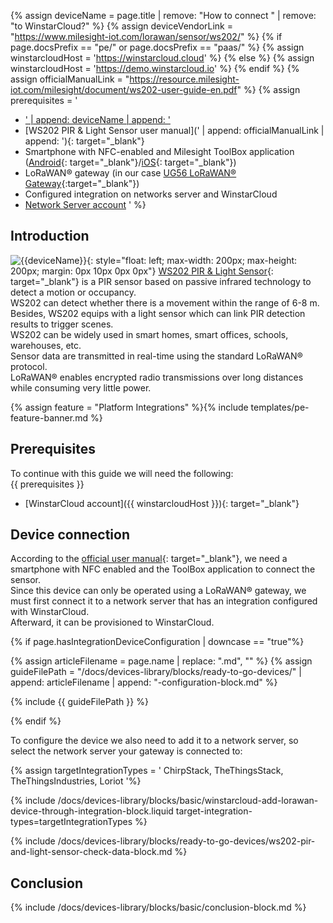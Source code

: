 
{% assign deviceName = page.title | remove: "How to connect " | remove: "to WinstarCloud?" %}
{% assign deviceVendorLink = "https://www.milesight-iot.com/lorawan/sensor/ws202/" %}
{% if page.docsPrefix == "pe/" or page.docsPrefix == "paas/" %}
{% assign winstarcloudHost = 'https://winstarcloud.cloud' %}
{% else %}
{% assign winstarcloudHost = 'https://demo.winstarcloud.io' %}
{% endif %}
{% assign officialManualLink = "https://resource.milesight-iot.com/milesight/document/ws202-user-guide-en.pdf" %}
{% assign prerequisites = '
- <a href="' | append: deviceVendorLink | append: '" target="_blank">' | append: deviceName | append: '</a>
- [WS202 PIR & Light Sensor user manual](' | append: officialManualLink | append: '){: target="_blank"}
- Smartphone with NFC-enabled and Milesight ToolBox application ([Android](https://play.google.com/store/apps/details?id=com.ursalinknfc){: target="_blank"}/[iOS](https://itunes.apple.com/app/id1518748039){: target="_blank"})
- LoRaWAN® gateway (in our case [UG56 LoRaWAN® Gateway](/docs/pe/devices-library/ug56-lorawan-gateway/){:target="_blank"})
- Configured integration on networks server and WinstarCloud
- [Network Server account](#device-connection)
'
 %}

## Introduction

![{{deviceName}}](/images/devices-library/{{page.deviceImageFileName}}){: style="float: left; max-width: 200px; max-height: 200px; margin: 0px 10px 0px 0px"}
[WS202 PIR & Light Sensor]({{deviceVendorLink}}){: target="_blank"} is a PIR sensor based on passive infrared technology to detect a motion or occupancy.  
WS202 can detect whether there is a movement within the range of 6-8 m.  
Besides, WS202 equips with a light sensor which can link PIR detection results to trigger scenes.  
WS202 can be widely used in smart homes, smart offices, schools, warehouses, etc.  
Sensor data are transmitted in real-time using the standard LoRaWAN® protocol.  
LoRaWAN® enables encrypted radio transmissions over long distances while consuming very little power.  

{% assign feature = "Platform Integrations" %}{% include templates/pe-feature-banner.md %}
<br>

## Prerequisites

To continue with this guide we will need the following:  
{{ prerequisites }}
- [WinstarCloud account]({{ winstarcloudHost }}){: target="_blank"}


## Device connection

According to the [official user manual]({{officialManualLink}}){: target="_blank"}, we need a smartphone with NFC enabled and the ToolBox application to connect the sensor.  
Since this device can only be operated using a LoRaWAN® gateway, we must first connect it to a network server that has an integration configured with WinstarCloud.  
Afterward, it can be provisioned to WinstarCloud.

{% if page.hasIntegrationDeviceConfiguration | downcase == "true"%}

{% assign articleFilename = page.name |  replace: ".md", "" %}
{% assign guideFilePath = "/docs/devices-library/blocks/ready-to-go-devices/" | append: articleFilename | append: "-configuration-block.md" %}

{% include {{ guideFilePath }} %}

{% endif %}

To configure the device we also need to add it to a network server, so select the network server your gateway is connected to:  

{% assign targetIntegrationTypes = '
ChirpStack,
TheThingsStack,
TheThingsIndustries,
Loriot
'%}

{% include /docs/devices-library/blocks/basic/winstarcloud-add-lorawan-device-through-integration-block.liquid target-integration-types=targetIntegrationTypes %}

{% include /docs/devices-library/blocks/ready-to-go-devices/ws202-pir-and-light-sensor-check-data-block.md %}

## Conclusion

{% include /docs/devices-library/blocks/basic/conclusion-block.md %}
